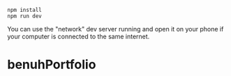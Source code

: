 ```
npm install
npm run dev
```

You can use the "network" dev server running and open it on your phone if your computer is connected to the same internet.
# benuhPortfolio
